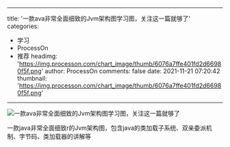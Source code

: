 
---
title: '一款ava非常全面细致的Jvm架构图学习图，关注这一篇就够了'
categories: 
 - 学习
 - ProcessOn
 - 推荐
headimg: 'https://img.processon.com/chart_image/thumb/6076a7ffe401fd2d66980f5f.png'
author: ProcessOn
comments: false
date: 2021-11-21 07:20:42
thumbnail: 'https://img.processon.com/chart_image/thumb/6076a7ffe401fd2d66980f5f.png'
---

<div>   
<img class="thumb" alt="一款ava非常全面细致的Jvm架构图学习图，关注这一篇就够了" src="https://img.processon.com/chart_image/thumb/6076a7ffe401fd2d66980f5f.png" referrerpolicy="no-referrer">
<p>一款java非常全面细致r的Jvm架构图，包含java的类加载子系统、双亲委派机制、字节码、类加载器的讲解等</p>  
</div>
            
